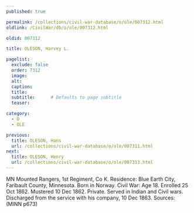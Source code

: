 ```yaml
---
published: true

permalink: /collections/civil-war-database/o/ole/007312.html
oldlink: /CivilWar/db/o/ole/007312.html

oldid: 007312

title: OLESON, Harvey L.

pagelist:
  exclude: false
  order: 7312
  image: 
  alt:
  caption:
  title:
  subtitle:      # Defaults to page subtitle
  teaser:

category: 
  - O 
  - OLE

previous:
  title: OLESON, Hans
  url: /collections/civil-war-database/o/ole/007311.html  
next:
  title: OLESON, Henry
  url: /collections/civil-war-database/o/ole/007313.html   
---
```

MN Mounted Rangers, 1st Regiment, Co K. Residence: Blue Earth City, Faribault County, Minnesota. Born in Norway. Civil War: Age 18. Enrolled 25 Oct 1862. Mustered 10 Dec 1862. Private. Served in Indian and Civil wars. Discharged from the service with his company, 10 Dec 1863. Sources: (MINN p673)